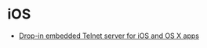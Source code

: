 iOS
===
* [Drop-in embedded Telnet server for iOS and OS X apps](https://github.com/swisspol/GCDTelnetServer)